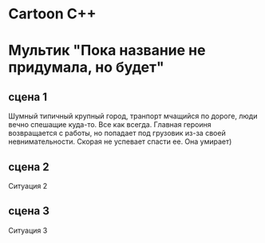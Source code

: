 # Cartoon C++

# Мультик "Пока название не придумала, но будет"

## **сцена 1**
Шумный типичный крупный город, транпорт мчащийся по дороге, люди вечно спешащие куда-то. Все как всегда. 
Главная героиня возвращается с работы, но попадает под грузовик из-за своей невнимательности. Скорая не успевает спасти ее. Она умирает)

## **сцена 2**
Ситуация 2

## **сцена 3**
Ситуация 3

